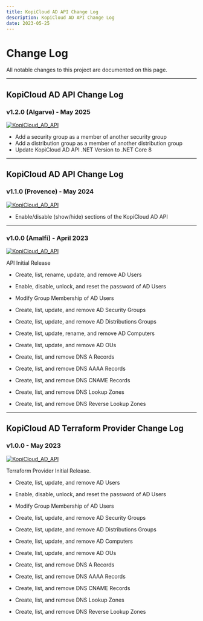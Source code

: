 ```yaml
---
title: KopiCloud AD API Change Log
description: KopiCloud AD API Change Log
date: 2023-05-25
---
```


# Change Log

All notable changes to this project are documented on this page.

----

## KopiCloud AD API Change Log

### v1.2.0 (Algarve) - May 2025

[![KopiCloud_AD_API](https://img.shields.io/badge/kopiCloud_ad-v1.2+-blueviolet.svg)](https://adapi.kopicloud.com)

- Add a security group as a member of another security group
- Add a distribution group as a member of another distribution group
- Update KopiCloud AD API .NET Version to .NET Core 8

----

## KopiCloud AD API Change Log

### v1.1.0 (Provence) - May 2024

[![KopiCloud_AD_API](https://img.shields.io/badge/kopiCloud_ad-v1.1+-blueviolet.svg)](https://adapi.kopicloud.com)

- Enable/disable (show/hide) sections of the KopiCloud AD API

----

### v1.0.0 (Amalfi) - April 2023

[![KopiCloud_AD_API](https://img.shields.io/badge/kopiCloud_ad-v1.0+-blueviolet.svg)](https://adapi.kopicloud.com)

API Initial Release

- Create, list, rename, update, and remove AD Users

- Enable, disable, unlock, and reset the password of AD Users

- Modify Group Membership of AD Users

- Create, list, update, and remove AD Security Groups

- Create, list, update, and remove AD Distributions Groups

- Create, list, update, rename, and remove AD Computers

- Create, list, update, and remove AD OUs

- Create, list, and remove DNS A Records

- Create, list, and remove DNS AAAA Records

- Create, list, and remove DNS CNAME Records

- Create, list, and remove DNS Lookup Zones

- Create, list, and remove DNS Reverse Lookup Zones

----

## KopiCloud AD Terraform Provider Change Log

### v1.0.0 - May 2023

[![KopiCloud_AD_API](https://img.shields.io/badge/kopiCloud_ad-v1.0+-blueviolet.svg)](https://adapi.kopicloud.com)

Terraform Provider Initial Release.

- Create, list, update, and remove AD Users

- Enable, disable, unlock, and reset the password of AD Users

- Modify Group Membership of AD Users

- Create, list, update, and remove AD Security Groups

- Create, list, update, and remove AD Distributions Groups

- Create, list, update, and remove AD Computers

- Create, list, update, and remove AD OUs

- Create, list, and remove DNS A Records

- Create, list, and remove DNS AAAA Records

- Create, list, and remove DNS CNAME Records

- Create, list, and remove DNS Lookup Zones

- Create, list, and remove DNS Reverse Lookup Zones
